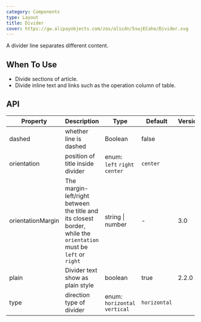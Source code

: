 ```yaml
---
category: Components
type: Layout
title: Divider
cover: https://gw.alipayobjects.com/zos/alicdn/5swjECahe/Divider.svg
---
```


A divider line separates different content.

## When To Use

- Divide sections of article.
- Divide inline text and links such as the operation column of table.

## API

| Property | Description | Type | Default | Version |
| --- | --- | --- | --- | --- |
| dashed | whether line is dashed | Boolean | false |  |
| orientation | position of title inside divider | enum: `left` `right` `center` | `center` |  |
| orientationMargin | The margin-left/right between the title and its closest border, while the `orientation` must be `left` or `right` | string \| number | - | 3.0 |
| plain | Divider text show as plain style | boolean | true | 2.2.0 |
| type | direction type of divider | enum: `horizontal` `vertical` | `horizontal` |  |
